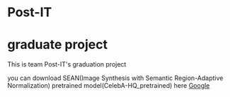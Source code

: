 # Post-IT
graduate project
================
This is team Post-IT's graduation project

you can download SEAN(Image Synthesis with Semantic Region-Adaptive Normalization)
pretrained model(CelebA-HQ_pretrained) here [Google](https://google.com, "google link")
